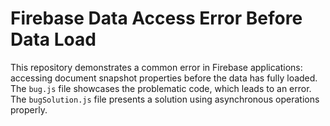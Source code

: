 # Firebase Data Access Error Before Data Load
This repository demonstrates a common error in Firebase applications: accessing document snapshot properties before the data has fully loaded.  The `bug.js` file showcases the problematic code, which leads to an error. The `bugSolution.js` file presents a solution using asynchronous operations properly.